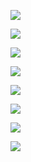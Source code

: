 

![](file:////tmp/ConnectorClipboard2144547546204127338/image17285327108780.png)


![](file:////tmp/ConnectorClipboard2144547546204127338/image17285326404290.png)


![](file:////tmp/ConnectorClipboard2144547546204127338/image17285329996980.png)


![](file:////tmp/ConnectorClipboard2144547546204127338/image17285331252250.png)


![](file:////tmp/ConnectorClipboard2144547546204127338/image17285333637540.png)


![](file:////tmp/ConnectorClipboard2144547546204127338/image17285341695420.png)


![](file:////tmp/ConnectorClipboard2144547546204127338/image17285343878480.png)


![](file:////tmp/ConnectorClipboard2144547546204127338/image17285346244800.png)